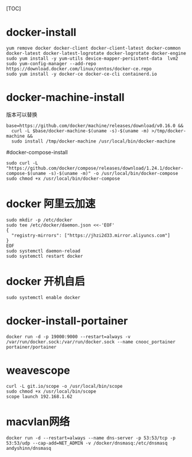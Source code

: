 [TOC]

# docker-install
```
yum remove docker docker-client docker-client-latest docker-common  docker-latest docker-latest-logrotate docker-logrotate docker-engine
sudo yum install -y yum-utils device-mapper-persistent-data  lvm2
sudo yum-config-manager --add-repo https://download.docker.com/linux/centos/docker-ce.repo
sudo yum install -y docker-ce docker-ce-cli containerd.io
```

# docker-machine-install

版本可以替换
```
base=https://github.com/docker/machine/releases/download/v0.16.0 &&
  curl -L $base/docker-machine-$(uname -s)-$(uname -m) >/tmp/docker-machine &&
  sudo install /tmp/docker-machine /usr/local/bin/docker-machine
```
#docker-compose-install
```
sudo curl -L "https://github.com/docker/compose/releases/download/1.24.1/docker-compose-$(uname -s)-$(uname -m)" -o /usr/local/bin/docker-compose
sudo chmod +x /usr/local/bin/docker-compose
```

# docker 阿里云加速
```
sudo mkdir -p /etc/docker
sudo tee /etc/docker/daemon.json <<-'EOF'
{
  "registry-mirrors": ["https://jhzi2d33.mirror.aliyuncs.com"]
}
EOF
sudo systemctl daemon-reload
sudo systemctl restart docker
```
# docker 开机自启

`sudo systemctl enable docker`

# docker-install-portainer

`docker run -d -p 19000:9000 --restart=always -v /var/run/docker.sock:/var/run/docker.sock --name cnooc_portainer portainer/portainer`

# weavescope
```
curl -L git.io/scope -o /usr/local/bin/scope
sudo chmod +x /usr/local/bin/scope
scope launch 192.168.1.62
```

# macvlan网络
```
docker run -d --restart=always --name dns-server -p 53:53/tcp -p 53:53/udp --cap-add=NET_ADMIN -v /docker/dnsmasq:/etc/dnsmasq  andyshinn/dnsmasq
```

